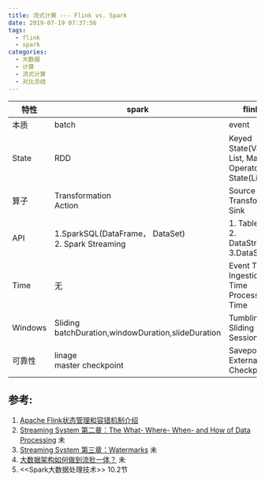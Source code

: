 ```yaml
---
title: 流式计算 --- Flink vs. Spark
date: 2019-07-19 07:37:56
tags:
  - flink
  - spark  
categories: 
  - 大数据
  - 计算  
  - 流式计算
  - 对比总结    
---
```


<p></p>
<!-- more -->

 
特性  |  spark | flink
---|----|---
本质 |  batch |  event 
State | RDD |  Keyed State(Value, List, Map) <br> Operator State(List)
算子 | Transformation<br> Action |  Source<br> Transform<br> Sink 
API | 1.SparkSQL(DataFrame， DataSet)<br> 2. Spark Streaming <br> | 1. Table<br> 2. DataStream <br> 3.DataSet    
Time | 无 | Event Time<br> Ingestion Time<br> Processing Time
Windows | Sliding <br> batchDuration,windowDuration,slideDuration  | Tumbling<br> Sliding <br> Session
可靠性 | linage<br> master checkpoint|  Savepoint<br>External Checkpoint


## 参考:
1. [Apache Flink状态管理和容错机制介绍](https://www.iteblog.com/archives/2417.html)
2. [Streaming System 第二章：The What- Where- When- and How of Data Processing](https://yq.aliyun.com/articles/674450) 未
3. [Streaming System 第三章：Watermarks](https://yq.aliyun.com/articles/682873) 未
4. [大数据架构如何做到流批一体？](https://yq.aliyun.com/articles/706954) 未
5. <<Spark大数据处理技术>> 10.2节